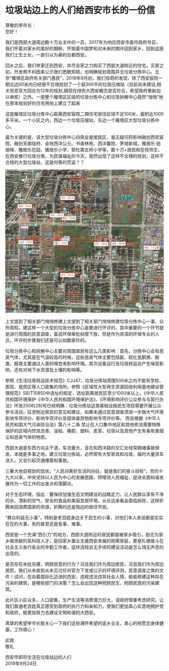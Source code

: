 # 垃圾站边上的人们给西安市长的一份信  
>  
尊敬的李市长：  
您好！  

我们是西部大道周边数十万业主中的一员，2017年为响应西安市委市政府号召，我们怀着对家乡的美好的期盼，怀揣着中国梦和对未来的期许回到家乡，回到这座我们土生土长，一直引以为豪的古都西安。  

回乡之后，我们举家迁到西安，并尽全家之力购买了西部大道附近的住宅。买房之初，开发商不利因素公示我们悉数知晓，也明确规划周围并无垃圾分拣中心。无奈“雁塔区政府有关部门愚民”，2019年9月初，我们惊奇的发现，除了西安宸院一期北边50米内已经很不合理规划了一个超300平的垃圾压缩站（目前尚未建设,相关信息官方回应为12年的规划,跟现在绿色大西安概念是否符合，希望政府重新加以审核）之外。一座整个雁塔区区级的垃圾分拣中心和垃圾拆解中心竟然“悄悄”地在原本规划好的住宅用地上建立了起来

这座雁塔区垃圾分拣中心距离西安宸院二期住宅居住区域不足100米，面积达1000多平米。一个小区之内，西边一个垃圾压缩站，东边一个雁塔区大型垃圾分拣中心。  

最为关键的是，该大型垃圾分拣中心四周全是居民区，毫无疑问将影响融创西安宸院、融创天朗珑府、金地西沣公元、书香林苑、西沣馨院、茅坡新城，雅居乐·铂琅峰、雅居乐花园、雅居乐小学、郭杜第五桥小学等，数十万+居民和在校师生，在西安推行垃圾分类，为民谋福祉的今天，竟然出现了这样不合理的规划，这样不合规的大型垃圾站，这是何等的荒诞？？ 

![地理位置图片](./assets/a4a339311f36aca0cae4950312009be6.jpg)  

上文提到了相关部门悄悄修建上文提到了相关部门悄悄修建垃圾分拣中心一事，众所周知，建这样一个大型的垃圾分拣中心是要进行环评的，其中重要的一个环节就是进行周围的民意调查，虽说环保审批权限下放，但是作为资深的环保专业的人员，环评的步骤我们还是可以如数家珍的。  

垃圾分拣中心和拆解中心主要对周围居民有这么几类影响：首先，分拣中心会有恶臭气体，尤其是在气温较高的时候，这些恶臭气体主要包括氨、硫化氢酮类、胺类、醛类主要通过人类的嗅觉来影响环境。其次设备运行及垃圾转运会产生噪音影响，还有对地下水资源及土壤的影响等。  

参照《生活垃圾转运技术规范》CJJ47，垃圾分拣站周围500米之内不能有学校、医院、居民区等人口密集的场所。参照《区域性大型再生资源回收利用基地建设管理规范》SB/T10850中选址的规定，选址距离居民区至少1000米以上。《中华人民共和国环境保护《中华人民共和国环境保护法》、《环境影响评价公众参与与暂行办法》环发2006[28]号已经明确：垃圾分拣站这类基础设施民生项目需要开展公众参与活动，征求附近居民的意见和建议，如果未通过民意调查须进一步做大气环境影响专项评价、影响专项评价及固体废弃物影响专项评价等。 
而且根据《中华人民共和国大气污染防治法》第八十二条 禁止在人口集中地区和其他依法需要特殊保护的区域内焚烧沥青、油毡、橡胶、塑料、皮革、垃圾以及其他产生有毒有害烟尘和恶臭气体的物质。  

西部大道是东西方向主干道，车流量大，且在和西沣路的交汇处经常拥堵事故频发，本就是多事之地。建立垃圾分拣站，必然常有大型家具和垃圾，届时大量货车进入，又会引起交通堵塞和事故。  

三秦大地自规划的现状。“人民对美好生活的向往，就是我们的奋斗目标”，党的十九大以来，中央坚持以人民为中心的发展思路，把增进人民福祉、促进全面和谐发展作为一切工作的出发点和落脚点。  

对于生态环境，指出：要保持加强生态文明建设的战略定力，让人民群众享有干净的水、清新的空气、安全的食品和美丽宜居环境。从长远来看会面临拆除，这样折腾来回浪费国家的资源，折腾的还是周边的居住市民。  

“群众利益无小事”，特别是老百姓身边关于民生的小事，对他们本人来说都是实实在在的大事，有的甚至还是急事、难事。  

西安是一个充满“西引力”的地方，西部大道附近的居民都是被家乡吸引，励志为家乡做贡献的高科技人才，是回家乡置业支援西安发展的刚需家庭，更是扎根奋斗在社会主义各行各业的辛勤工作者，这样违规且无手续的建设活动是怎么悄无声息的出现的。  

是否存在未批先建，罔顾民意的行为？况且我们作为周边居民，况且我们作为周边居民，我们从未收到从未见过任何官方下发或公示的环境评测，民意调查之类的文件！试问，在向着国际化迈进的西安，违规违法违背社会人情，偷偷修建这种存在污染的建筑，是哪些部门的决策？怎么会出现这种罔顾民生、罔顾民意的污染建筑。  

此片区小区众多，人口密集，生产生活等消费潜力巨大，请政府慎重考虑研究。让我们普通老百姓真正感受到政府的执行力和亲和力，使我们更加真心实意地拥护党和政府，能更加努力去建设文明和谐的大西安。  

真挚的希望李市长能关心一下我们这些满怀希望的返乡业主，衷心的祝愿您身体健康，工作顺心！  

此致  
敬礼  

西安市即将生活在垃圾站边的人们  
2019年9月24日  

